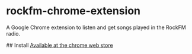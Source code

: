 rockfm-chrome-extension
=======================

A Google Chrome extension to listen and get songs played in the RockFM radio.

## Install
[Available at the chrome web store](https://chrome.google.com/webstore/detail/get-rockfm-songs/igadffcljemfmhmbemeiiklfbdjaehic)